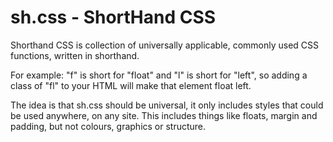 sh.css - ShortHand CSS
==========


Shorthand CSS is collection of universally applicable, commonly used CSS functions, written in shorthand.

For example: "f" is short for "float" and "l" is short for "left", so adding a class of "fl" to your HTML will make that element float left.

The idea is that sh.css should be universal, it only includes styles that could be used anywhere, on any site. This includes things like floats, margin and padding, but not colours, graphics or structure.
